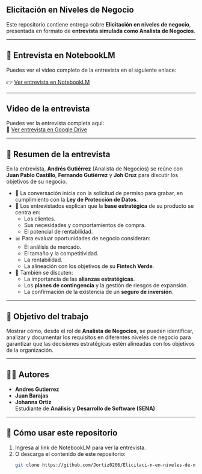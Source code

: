 ## Elicitación en Niveles de Negocio  

Este repositorio contiene entrega sobre **Elicitación en niveles de negocio**, presentada en formato de **entrevista simulada como Analista de Negocios**.  

---

## 🎥 Entrevista en NotebookLM  
Puedes ver el video completo de la entrevista en el siguiente enlace:  

👉 [Ver entrevista en NotebookLM](https://notebooklm.google.com/notebook/73b1cfbf-85ab-4a20-ac82-a6384fffd5b5)  

---

##  Video de la entrevista

Puedes ver la entrevista completa aquí:  
🎥 [Ver entrevista en Google Drive](https://drive.google.com/file/d/19IghyIakZ_OQS217TNgslcb3VuKvvsLE/view?usp=sharing)


---

## 📝 Resumen de la entrevista
En la entrevista, **Andrés Gutiérrez** (Analista de Negocios) se reúne con **Juan Pablo Castillo**, **Fernando Gutiérrez** y **Joh Cruz** para discutir los objetivos de su negocio.  

- 📌 La conversación inicia con la solicitud de permiso para grabar, en cumplimiento con la **Ley de Protección de Datos**.  
- 🏦 Los entrevistados explican que la **base estratégica** de su producto se centra en:  
  - Los clientes.  
  - Sus necesidades y comportamientos de compra.  
  - El potencial de rentabilidad.  
- 📊 Para evaluar oportunidades de negocio consideran:  
  - El análisis de mercado.  
  - El tamaño y la competitividad.  
  - La rentabilidad.  
  - La alineación con los objetivos de su **Fintech Verde**.  
- 🤝 También se discuten:  
  - La importancia de las **alianzas estratégicas**.  
  - Los **planes de contingencia** y la gestión de riesgos de expansión.  
  - La confirmación de la existencia de un **seguro de inversión**.  

---

## 🚀 Objetivo del trabajo
Mostrar cómo, desde el rol de **Analista de Negocios**, se pueden identificar, analizar y documentar los requisitos en diferentes niveles de negocio para garantizar que las decisiones estratégicas estén alineadas con los objetivos de la organización.  

---

## 👩‍💻 Autores
- **Andres Gutierrez**
- **Juan Barajas**
- **Johanna Ortiz**  
  Estudiante de **Análisis y Desarrollo de Software (SENA)**  

---

## 📎 Cómo usar este repositorio
1. Ingresa al link de NotebookLM para ver la entrevista.  
2. O descarga el contenido de este repositorio:  
   ```bash
   git clone https://github.com/Jortiz0206/Elicitaci-n-en-niveles-de-negocio.git
